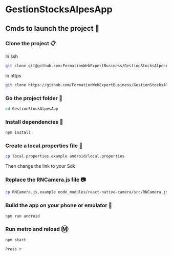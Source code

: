 # GestionStocksAlpesApp

## Cmds to launch the project 🚀

### Clone the project 📋
In ssh
```bash
git clone git@github.com:FormationWebExpertBusiness/GestionStocksAlpesApp.git
```
In https
```bash
git clone https://github.com/FormationWebExpertBusiness/GestionStocksAlpesApp.git
```

### Go the project folder 📂
```bash
cd GestionStockAlpesApp
```
### Install dependencies 🐡
```sh
npm install
```

### Create a local.properties file :page_facing_up:
```sh
cp local.properties.example android/local.properties
```
Then change the link to your Sdk

### Replace the RNCamera.js file 📷
```bash
cp RNCamera.js.example node_modules/react-native-camera/src/RNCamera.js
```

### Build the app on your phone or emulator 📱
```sh
npm run android
```

### Run metro and reload Ⓜ️
```sh
npm start
```
```sh
Press r
```

